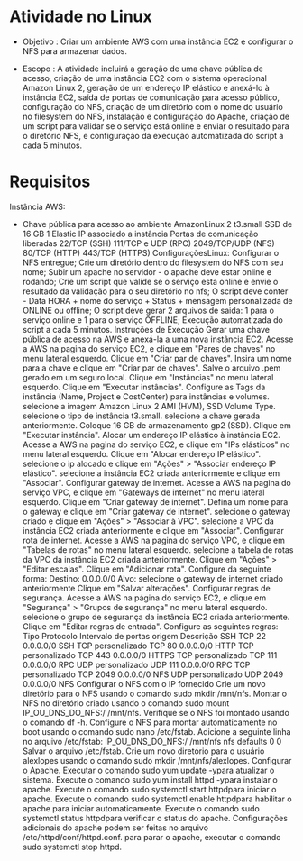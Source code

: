 # Atividade no Linux

- Objetivo : Criar um ambiente AWS com uma instância EC2 e configurar o NFS para armazenar dados.

- Escopo : A atividade incluirá a geração de uma chave pública de acesso, criação de uma instância EC2 com o sistema operacional Amazon Linux 2, geração de um endereço IP elástico e anexá-lo à instância EC2, saída de portas de comunicação para acesso público, configuração do NFS, criação de um diretório com o nome do usuário no filesystem do NFS, instalação e configuração do Apache, criação de um script para validar se o serviço está online e enviar o resultado para o diretório NFS, e configuração da execução automatizada do script a cada 5 minutos.

# Requisitos
Instância AWS:
- Chave pública para acesso ao ambiente
AmazonLinux 2
t3.small
SSD de 16 GB
1 Elastic IP associado a instância
Portas de comunicação liberadas
22/TCP (SSH)
111/TCP e UDP (RPC)
2049/TCP/UDP (NFS)
80/TCP (HTTP)
443/TCP (HTTPS)
ConfiguraçõesLinux:
Configurar o NFS entregue;
Crie um diretório dentro do filesystem do NFS com seu nome;
Subir um apache no servidor - o apache deve estar online e rodando;
Crie um script que valide se o serviço esta online e envie o resultado da validação para o seu diretório no nfs;
O script deve conter - Data HORA + nome do serviço + Status + mensagem personalizada de ONLINE ou offline;
O script deve gerar 2 arquivos de saida: 1 para o serviço online e 1 para o serviço OFFLINE;
Execução automatizada do script a cada 5 minutos.
Instruções de Execução
Gerar uma chave pública de acesso na AWS e anexá-la a uma nova instância EC2.
Acesse a AWS na pagina do serviço EC2, e clique em "Pares de chaves" no menu lateral esquerdo.
Clique em "Criar par de chaves".
Insira um nome para a chave e clique em "Criar par de chaves".
Salve o arquivo .pem gerado em um seguro local.
Clique em "Instâncias" no menu lateral esquerdo.
Clique em "Executar instâncias".
Configure as Tags da instância (Name, Project e CostCenter) para instâncias e volumes.
selecione a imagem Amazon Linux 2 AMI (HVM), SSD Volume Type.
selecione o tipo de instância t3.small.
selecione a chave gerada anteriormente.
Coloque 16 GB de armazenamento gp2 (SSD).
Clique em "Executar instância".
Alocar um endereço IP elástico à instância EC2.
Acesse a AWS na pagina do serviço EC2, e clique em "IPs elásticos" no menu lateral esquerdo.
Clique em "Alocar endereço IP elástico".
selecione o ip alocado e clique em "Ações" > "Associar endereço IP elástico".
selecione a instância EC2 criada anteriormente e clique em "Associar".
Configurar gateway de internet.
Acesse a AWS na pagina do serviço VPC, e clique em "Gateways de internet" no menu lateral esquerdo.
Clique em "Criar gateway de internet".
Defina um nome para o gateway e clique em "Criar gateway de internet".
selecione o gateway criado e clique em "Ações" > "Associar à VPC".
selecione a VPC da instância EC2 criada anteriormente e clique em "Associar".
Configurar rota de internet.
Acesse a AWS na pagina do serviço VPC, e clique em "Tabelas de rotas" no menu lateral esquerdo.
selecione a tabela de rotas da VPC da instância EC2 criada anteriormente.
Clique em "Ações" > "Editar escalas".
Clique em "Adicionar rota".
Configure da seguinte forma:
Destino: 0.0.0.0/0
Alvo: selecione o gateway de internet criado anteriormente
Clique em "Salvar alterações".
Configurar regras de segurança.
Acesse a AWS na página do serviço EC2, e clique em "Segurança" > "Grupos de segurança" no menu lateral esquerdo.
selecione o grupo de segurança da instância EC2 criada anteriormente.
Clique em "Editar regras de entrada".
Configure as seguintes regras:
Tipo	Protocolo	Intervalo de portas	origem	Descrição
SSH	TCP	22	0.0.0.0/0	SSH
TCP personalizado	TCP	80	0.0.0.0/0	HTTP
TCP personalizado	TCP	443	0.0.0.0/0	HTTPS
TCP personalizado	TCP	111	0.0.0.0/0	RPC
UDP personalizado	UDP	111	0.0.0.0/0	RPC
TCP personalizado	TCP	2049	0.0.0.0/0	NFS
UDP personalizado	UDP	2049	0.0.0.0/0	NFS
Configurar o NFS com o IP fornecido
Crie um novo diretório para o NFS usando o comando sudo mkdir /mnt/nfs.
Montar o NFS no diretório criado usando o comando sudo mount IP_OU_DNS_DO_NFS:/ /mnt/nfs.
Verifique se o NFS foi montado usando o comando df -h.
Configure o NFS para montar automaticamente no boot usando o comando sudo nano /etc/fstab.
Adicione a seguinte linha no arquivo /etc/fstab:
IP_OU_DNS_DO_NFS:/ /mnt/nfs nfs defaults 0 0
Salvar o arquivo /etc/fstab.
Crie um novo diretório para o usuário alexlopes usando o comando sudo mkdir /mnt/nfs/alexlopes.
Configurar o Apache.
Executar o comando sudo yum update -ypara atualizar o sistema.
Execute o comando sudo yum install httpd -ypara instalar o apache.
Execute o comando sudo systemctl start httpdpara iniciar o apache.
Execute o comando sudo systemctl enable httpdpara habilitar o apache para iniciar automaticamente.
Execute o comando sudo systemctl status httpdpara verificar o status do apache.
Configurações adicionais do apache podem ser feitas no arquivo /etc/httpd/conf/httpd.conf.
para parar o apache, executar o comando sudo systemctl stop httpd.
